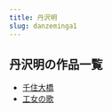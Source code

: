```yaml
---
title: 丹沢明
slug: danzeminga1
---
```


## 丹沢明の作品一覧

- [千住大橋](qianzhudaqiao-57b)
- [工女の歌](gongnunoge-659)
